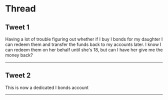 # Thread

## Tweet 1

Having a lot of trouble figuring out whether if I buy I bonds for my daughter I can redeem them and transfer the funds back to my accounts later. I know I can redeem them on her behalf until she's 18, but can I have her give me the money back?

---

## Tweet 2

This is now a dedicated I bonds account

---

